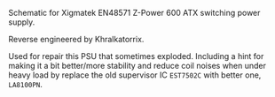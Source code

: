 Schematic for Xigmatek EN48571 Z-Power 600 ATX switching power supply.

Reverse engineered by Khralkatorrix.

Used for repair this PSU that sometimes exploded. Including a hint for making it a bit better/more stability and reduce coil noises when under heavy load by replace the old supervisor IC `EST7502C` with better one, `LA8100PN`.
